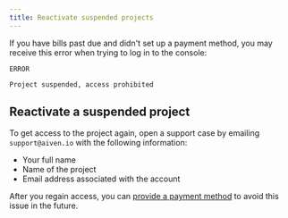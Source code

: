 ```yaml
---
title: Reactivate suspended projects
---
```


If you have bills past due and didn\'t set up a payment method, you may
receive this error when trying to log in to the console:

``` 
ERROR

Project suspended, access prohibited
```

## Reactivate a suspended project

To get access to the project again, open a support case by emailing
`support@aiven.io` with the following information:

-   Your full name
-   Name of the project
-   Email address associated with the account

After you regain access, you can
[provide a payment method](/docs/platform/howto/manage-payment-card) to avoid this issue in the future.

